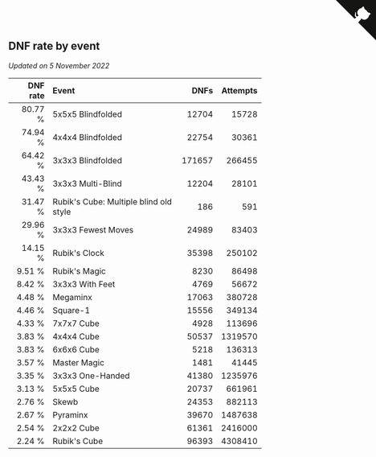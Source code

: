 ## DNF rate by event

*Updated on  5 November 2022*

| DNF rate | Event | DNFs | Attempts |
| ---: | :--- | ---: | ---: |
| 80.77 % | 5x5x5 Blindfolded | 12704 | 15728 |
| 74.94 % | 4x4x4 Blindfolded | 22754 | 30361 |
| 64.42 % | 3x3x3 Blindfolded | 171657 | 266455 |
| 43.43 % | 3x3x3 Multi-Blind | 12204 | 28101 |
| 31.47 % | Rubik's Cube: Multiple blind old style | 186 | 591 |
| 29.96 % | 3x3x3 Fewest Moves | 24989 | 83403 |
| 14.15 % | Rubik's Clock | 35398 | 250102 |
| 9.51 % | Rubik's Magic | 8230 | 86498 |
| 8.42 % | 3x3x3 With Feet | 4769 | 56672 |
| 4.48 % | Megaminx | 17063 | 380728 |
| 4.46 % | Square-1 | 15556 | 349134 |
| 4.33 % | 7x7x7 Cube | 4928 | 113696 |
| 3.83 % | 4x4x4 Cube | 50537 | 1319570 |
| 3.83 % | 6x6x6 Cube | 5218 | 136313 |
| 3.57 % | Master Magic | 1481 | 41445 |
| 3.35 % | 3x3x3 One-Handed | 41380 | 1235976 |
| 3.13 % | 5x5x5 Cube | 20737 | 661961 |
| 2.76 % | Skewb | 24353 | 882113 |
| 2.67 % | Pyraminx | 39670 | 1487638 |
| 2.54 % | 2x2x2 Cube | 61361 | 2416000 |
| 2.24 % | Rubik's Cube | 96393 | 4308410 |


<a href="https://github.com/JustinTimeCuber/wca_statistics" class="github-corner" aria-label="View source on Github"><svg width="80" height="80" viewBox="0 0 250 250" style="fill:#151513; color:#fff; position: absolute; top: 0; border: 0; right: 0;" aria-hidden="true"><path d="M0,0 L115,115 L130,115 L142,142 L250,250 L250,0 Z"></path><path d="M128.3,109.0 C113.8,99.7 119.0,89.6 119.0,89.6 C122.0,82.7 120.5,78.6 120.5,78.6 C119.2,72.0 123.4,76.3 123.4,76.3 C127.3,80.9 125.5,87.3 125.5,87.3 C122.9,97.6 130.6,101.9 134.4,103.2" fill="currentColor" style="transform-origin: 130px 106px;" class="octo-arm"></path><path d="M115.0,115.0 C114.9,115.1 118.7,116.5 119.8,115.4 L133.7,101.6 C136.9,99.2 139.9,98.4 142.2,98.6 C133.8,88.0 127.5,74.4 143.8,58.0 C148.5,53.4 154.0,51.2 159.7,51.0 C160.3,49.4 163.2,43.6 171.4,40.1 C171.4,40.1 176.1,42.5 178.8,56.2 C183.1,58.6 187.2,61.8 190.9,65.4 C194.5,69.0 197.7,73.2 200.1,77.6 C213.8,80.2 216.3,84.9 216.3,84.9 C212.7,93.1 206.9,96.0 205.4,96.6 C205.1,102.4 203.0,107.8 198.3,112.5 C181.9,128.9 168.3,122.5 157.7,114.1 C157.9,116.9 156.7,120.9 152.7,124.9 L141.0,136.5 C139.8,137.7 141.6,141.9 141.8,141.8 Z" fill="currentColor" class="octo-body"></path></svg></a><style>.github-corner:hover .octo-arm{animation:octocat-wave 560ms ease-in-out}@keyframes octocat-wave{0%,100%{transform:rotate(0)}20%,60%{transform:rotate(-25deg)}40%,80%{transform:rotate(10deg)}}@media (max-width:500px){.github-corner:hover .octo-arm{animation:none}.github-corner .octo-arm{animation:octocat-wave 560ms ease-in-out}}</style>

